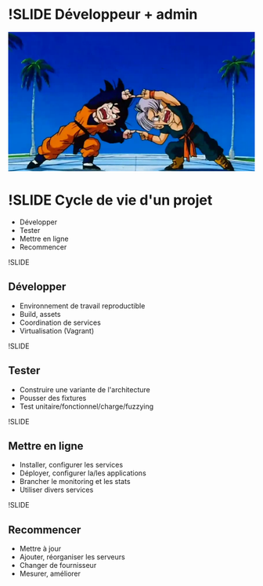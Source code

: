 !SLIDE
Développeur + admin
===================

![Fusion](Goten-Trunks-Fusion-dragon-ball-all-fusion.png)

!SLIDE
Cycle de vie d'un projet
========================

 * Développer
 * Tester
 * Mettre en ligne
 * Recommencer

!SLIDE

Développer
----------

 * Environnement de travail reproductible
 * Build, assets
 * Coordination de services
 * Virtualisation (Vagrant)

!SLIDE

Tester
------

 * Construire une variante de l'architecture
 * Pousser des fixtures
 * Test unitaire/fonctionnel/charge/fuzzying

!SLIDE

Mettre en ligne
---------------

 * Installer, configurer les services
 * Déployer, configurer la/les applications
 * Brancher le monitoring et les stats
 * Utiliser divers services

!SLIDE

Recommencer
------------

 * Mettre à jour
 * Ajouter, réorganiser les serveurs
 * Changer de fournisseur
 * Mesurer, améliorer
